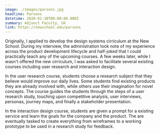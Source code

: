 ```yaml
---
image: ./images/parsons.jpg
headline: Parsons
datetime: 2020-01-30T00:00:00.000Z
summary: Adjunct Faculty, UX
link: https://newschool.edu/parsons
---
```

Originally, I applied to develop the design systems cirriculum at the New School. During my interview, the administration took note of my experience across the product development lifecycle and half-joked that I could practically teach any of the upcoming courses. A few weeks later, while I wasn't offered the new cirriculum, I was asked to facilitate several existing courses including user research and interaction design.

In the user research course, students choose a research subject that they believe would improve our daily lives. Some students find existing products they are already involved with, while others use their imagination for novel concepts. The course guides the students through the steps of a user research study, touching upon competitive analysis, user interviews, personas, journey maps, and finally a stakeholder presentation.

In the interaction design course, students are given a prompt for a existing service and learn the goals for the company and the product. The are eventually tasked to create everything from wireframes to a working prototype to be used in a research study for feedback.